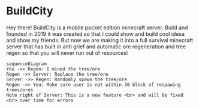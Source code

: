 # BuildCity

Hey there! BuildCity is a mobile pocket edition minecraft server. Build and founded in 2019 it was created so that I could show and build cool idesa and show my friends. But now we are making it into a full survival minecraft server that has built in anti grief and automatic ore regeneration and tree regen so that you will never run out of resources!

```mermaid
sequenceDiagram
You ->> Regen: I mined the tree/ore
Regen ->> Server: Replace the tree/ore
Server ->> Regen: Randomly spawn the tree/ore 
Regen ->> You: Make sure user is not within 30 block of respawing trees/ores
Note right of Server: This is a new feature <br> and will be fixed <br> over time for errors
```
